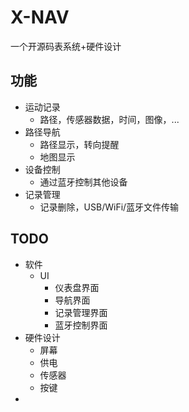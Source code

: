 # X-NAV

一个开源码表系统+硬件设计

## 功能

- 运动记录
    - 路径，传感器数据，时间，图像，...
- 路径导航
    - 路径显示，转向提醒
    - 地图显示
- 设备控制
    - 通过蓝牙控制其他设备
- 记录管理
    - 记录删除，USB/WiFi/蓝牙文件传输

## TODO
- 软件
    - UI
        - 仪表盘界面
        - 导航界面
        - 记录管理界面
        - 蓝牙控制界面
- 硬件设计
    - 屏幕
    - 供电
    - 传感器
    - 按键
- 
